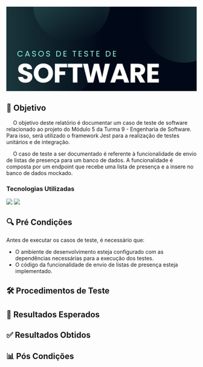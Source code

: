 <p align="center">
  <img src="./images/cover.jpg" alt="my banner">
</p>


## 🎯 Objetivo 

&emsp; O objetivo deste relatório é documentar um caso de teste de software relacionado ao projeto do Módulo 5 da Turma 9 - Engenharia de Software. Para isso, será utilizado o framework Jest para a realização de testes unitários e de integração.


&emsp; O caso de teste a ser documentado é referente à funcionalidade de envio de listas de presença para um banco de dados. A funcionalidade é composta por um endpoint que recebe uma lista de presença e a insere no banco de dados mockado.

### Tecnologias Utilizadas

![](https://img.shields.io/badge/javascript-%23323330.svg?style=for-the-badge&logo=javascript&logoColor=%23F7DF1E)
![](https://img.shields.io/badge/express.js-%23404d59.svg?style=for-the-badge&logo=express&logoColor=%2361DAFB)


## 🔍 Pré Condições 
Antes de executar os casos de teste, é necessário que:

- O ambiente de desenvolvimento esteja configurado com as dependências necessárias para a execução dos testes.
- O código da funcionalidade de envio de listas de presença esteja implementado.

## 🛠️ Procedimentos de Teste

## 💭 Resultados Esperados

## ✅ Resultados Obtidos

## 📊 Pós Condições
